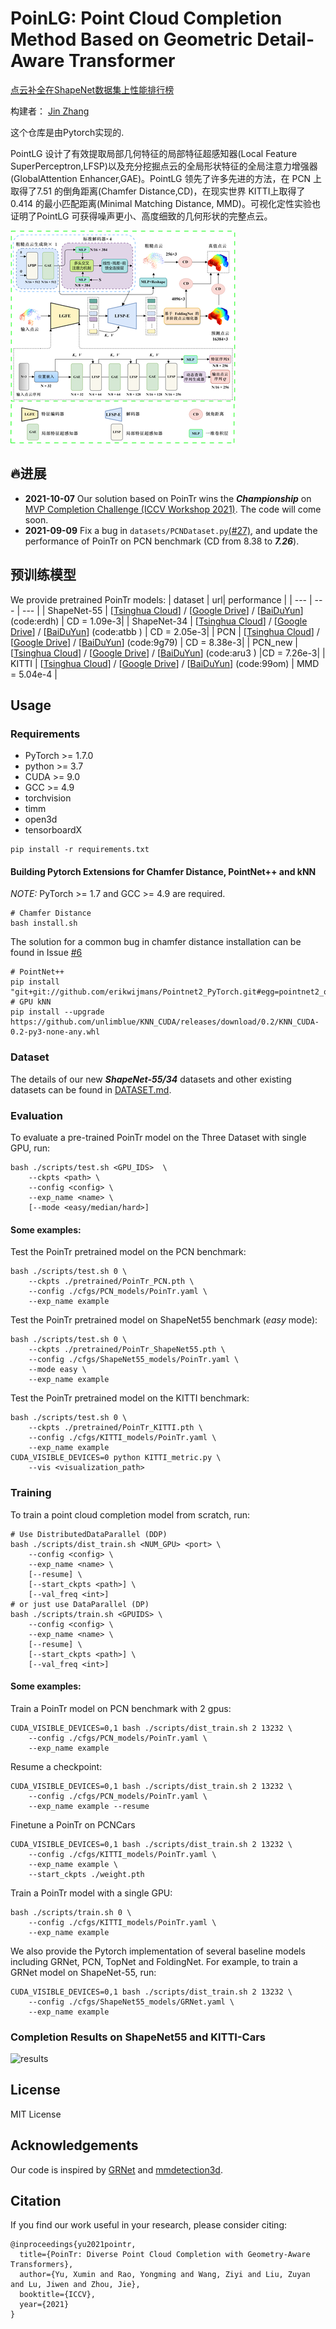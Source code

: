 # PoinLG: Point Cloud Completion Method Based on Geometric Detail-Aware Transformer

[点云补全在ShapeNet数据集上性能排行榜](https://paperswithcode.com/sota/point-cloud-completion-on-shapenet?p=pointr-diverse-point-cloud-completion-with)

构建者： [Jin Zhang](https://github.com/mbingo224)


这个仓库是由Pytorch实现的.

PointLG 设计了有效提取局部几何特征的局部特征超感知器(Local Feature SuperPerceptron,LFSP)以及充分挖掘点云的全局形状特征的全局注意力增强器(GlobalAttention Enhancer,GAE)。PointLG 领先了许多先进的方法，在 PCN 上取得了7.51 的倒角距离(Chamfer Distance,CD)，在现实世界 KITTI上取得了 0.414 的最小匹配距离(Minimal Matching Distance, MMD)。可视化定性实验也证明了PointLG 可获得噪声更小、高度细致的几何形状的完整点云。

![intro](fig/PointLG-network.png)

## 🔥进展
- **2021-10-07** Our solution based on PoinTr wins the ***Championship*** on [MVP Completion Challenge (ICCV Workshop 2021)](https://mvp-dataset.github.io/MVP/Completion.html). The code will come soon.
- **2021-09-09** Fix a bug in `datasets/PCNDataset.py`[(#27)](https://github.com/hzxie/GRNet/pull/27), and update the performance of PoinTr on PCN benchmark (CD from 8.38 to ***7.26***).

## 预训练模型

We provide pretrained PoinTr models:
| dataset  | url| performance |
| --- | --- |  --- |
| ShapeNet-55 | [[Tsinghua Cloud](https://cloud.tsinghua.edu.cn/f/4a7027b83da343bb9ac9/?dl=1)] / [[Google Drive](https://drive.google.com/file/d/1WzERLlbSwzGOBybzkjBrApwyVMTG00CJ/view?usp=sharing)] / [[BaiDuYun](https://pan.baidu.com/s/1T4NqN5HQkInDTlNAX2KHbQ)] (code:erdh) | CD = 1.09e-3|
| ShapeNet-34 | [[Tsinghua Cloud](https://cloud.tsinghua.edu.cn/f/ac82414f884d445ebd54/?dl=1)] / [[Google Drive](https://drive.google.com/file/d/1Xy6wZjgJNhOYe3wDA-SbLMmGwBJ0jcBz/view?usp=sharing)] / [[BaiDuYun](https://pan.baidu.com/s/1zAxYf_9ixixqR7lvnBsRNQ)] (code:atbb ) | CD = 2.05e-3| 
| PCN |  [[Tsinghua Cloud](https://cloud.tsinghua.edu.cn/f/55b01b2990e040aa9cb0/?dl=1)] / [[Google Drive](https://drive.google.com/file/d/182xUHiUyIQhgqstFTVPoCyYyxmdiZlxq/view?usp=sharing)]  / [[BaiDuYun](https://pan.baidu.com/s/1iGenIM076akP8EgbYFBWyw)] (code:9g79) | CD = 8.38e-3|
| PCN_new |  [[Tsinghua Cloud](https://cloud.tsinghua.edu.cn/f/444d34a062354c6ead68/?dl=1)] / [[Google Drive](https://drive.google.com/file/d/1qKhPKNf6o0jWnki5d0MGXQtBbgBSDIYo/view?usp=sharing)]  / [[BaiDuYun](https://pan.baidu.com/s/1RHsGXABzz7rbcq4syhg1hA)] (code:aru3 ) |CD = 7.26e-3|
| KITTI | [[Tsinghua Cloud](https://cloud.tsinghua.edu.cn/f/734011f0b3574ab58cff/?dl=1)] / [[Google Drive](https://drive.google.com/file/d/1oPwXplvn9mR0dI9V7Xjw4RhGwrnBU4dg/view?usp=sharing)]  / [[BaiDuYun](https://pan.baidu.com/s/11FZsE7c0em2SxGVUIRYzyg)] (code:99om) | MMD = 5.04e-4 |

## Usage

### Requirements

- PyTorch >= 1.7.0
- python >= 3.7
- CUDA >= 9.0
- GCC >= 4.9 
- torchvision
- timm
- open3d
- tensorboardX

```
pip install -r requirements.txt
```

#### Building Pytorch Extensions for Chamfer Distance, PointNet++ and kNN

*NOTE:* PyTorch >= 1.7 and GCC >= 4.9 are required.

```
# Chamfer Distance
bash install.sh
```
The solution for a common bug in chamfer distance installation can be found in Issue [#6](https://github.com/yuxumin/PoinTr/issues/6)
```
# PointNet++
pip install "git+git://github.com/erikwijmans/Pointnet2_PyTorch.git#egg=pointnet2_ops&subdirectory=pointnet2_ops_lib"
# GPU kNN
pip install --upgrade https://github.com/unlimblue/KNN_CUDA/releases/download/0.2/KNN_CUDA-0.2-py3-none-any.whl
```


### Dataset

The details of our new ***ShapeNet-55/34*** datasets and other existing datasets can be found in [DATASET.md](./DATASET.md).

### Evaluation

To evaluate a pre-trained PoinTr model on the Three Dataset with single GPU, run:

```
bash ./scripts/test.sh <GPU_IDS>  \
    --ckpts <path> \
    --config <config> \
    --exp_name <name> \
    [--mode <easy/median/hard>]
```

####  Some examples:
Test the PoinTr pretrained model on the PCN benchmark:
```
bash ./scripts/test.sh 0 \
    --ckpts ./pretrained/PoinTr_PCN.pth \
    --config ./cfgs/PCN_models/PoinTr.yaml \
    --exp_name example
```
Test the PoinTr pretrained model on ShapeNet55 benchmark (*easy* mode):
```
bash ./scripts/test.sh 0 \
    --ckpts ./pretrained/PoinTr_ShapeNet55.pth \
    --config ./cfgs/ShapeNet55_models/PoinTr.yaml \
    --mode easy \
    --exp_name example
```
Test the PoinTr pretrained model on the KITTI benchmark:
```
bash ./scripts/test.sh 0 \
    --ckpts ./pretrained/PoinTr_KITTI.pth \
    --config ./cfgs/KITTI_models/PoinTr.yaml \
    --exp_name example
CUDA_VISIBLE_DEVICES=0 python KITTI_metric.py \
    --vis <visualization_path> 
```

### Training

To train a point cloud completion model from scratch, run:

```
# Use DistributedDataParallel (DDP)
bash ./scripts/dist_train.sh <NUM_GPU> <port> \
    --config <config> \
    --exp_name <name> \
    [--resume] \
    [--start_ckpts <path>] \
    [--val_freq <int>]
# or just use DataParallel (DP)
bash ./scripts/train.sh <GPUIDS> \
    --config <config> \
    --exp_name <name> \
    [--resume] \
    [--start_ckpts <path>] \
    [--val_freq <int>]
```
####  Some examples:
Train a PoinTr model on PCN benchmark with 2 gpus:
```
CUDA_VISIBLE_DEVICES=0,1 bash ./scripts/dist_train.sh 2 13232 \
    --config ./cfgs/PCN_models/PoinTr.yaml \
    --exp_name example
```
Resume a checkpoint:
```
CUDA_VISIBLE_DEVICES=0,1 bash ./scripts/dist_train.sh 2 13232 \
    --config ./cfgs/PCN_models/PoinTr.yaml \
    --exp_name example --resume
```

Finetune a PoinTr on PCNCars
```
CUDA_VISIBLE_DEVICES=0,1 bash ./scripts/dist_train.sh 2 13232 \
    --config ./cfgs/KITTI_models/PoinTr.yaml \
    --exp_name example \
    --start_ckpts ./weight.pth
```

Train a PoinTr model with a single GPU:
```
bash ./scripts/train.sh 0 \
    --config ./cfgs/KITTI_models/PoinTr.yaml \
    --exp_name example
```

We also provide the Pytorch implementation of several baseline models including GRNet, PCN, TopNet and FoldingNet. For example, to train a GRNet model on ShapeNet-55, run:
```
CUDA_VISIBLE_DEVICES=0,1 bash ./scripts/dist_train.sh 2 13232 \
    --config ./cfgs/ShapeNet55_models/GRNet.yaml \
    --exp_name example
```

### Completion Results on ShapeNet55 and KITTI-Cars

![results](fig/VisResults.gif)

## License
MIT License

## Acknowledgements

Our code is inspired by [GRNet](https://github.com/hzxie/GRNet) and [mmdetection3d](https://github.com/open-mmlab/mmdetection3d).

## Citation
If you find our work useful in your research, please consider citing: 
```
@inproceedings{yu2021pointr,
  title={PoinTr: Diverse Point Cloud Completion with Geometry-Aware Transformers},
  author={Yu, Xumin and Rao, Yongming and Wang, Ziyi and Liu, Zuyan and Lu, Jiwen and Zhou, Jie},
  booktitle={ICCV},
  year={2021}
}
```

